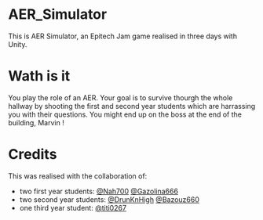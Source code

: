 # AER_Simulator
This is AER Simulator, an Epitech Jam game realised in three days with Unity.

# Wath is it
You play the role of an AER.
Your goal is to survive thourgh the whole hallway by shooting the first and second year students which are harrassing you with their questions.
You might end up on the boss at the end of the building, Marvin !

# Credits
This was realised with the collaboration of:
  - two first year students:
    [@Nah700](https://github.com/Nah700)
    [@Gazolina666](https://github.com/Gazolina666)
  - two second year students:
    [@DrunKnHigh](https://github.com/DrunKnHigh)
    [@Bazouz660](https://github.com/Bazouz660)
  - one third year student:
    [@titi0267](https://github.com/titi0267)
  
